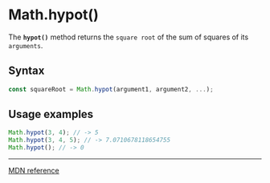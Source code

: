 # Math.hypot()

The **`hypot()`** method returns the `square root` of the sum of squares of its `arguments`.

## Syntax

```js
const squareRoot = Math.hypot(argument1, argument2, ...);
```

## Usage examples

```js
Math.hypot(3, 4); // -> 5
Math.hypot(3, 4, 5); // -> 7.0710678118654755
Math.hypot(); // -> 0
```

---

[MDN reference](https://developer.mozilla.org/en-US/docs/Web/JavaScript/Reference/Global_Objects/Math/hypot)
